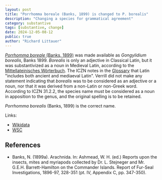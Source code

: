 ```yaml
---
layout: post
title: "Porrhomma boreale (Banks, 1899) is changed to P. borealis"
description: "Changing a species for grammatical agreement"
category: substantive
tags: [substantive, change]
date: 2024-12-05-08-12
public: true
author: "Richard Littauer"
---
```


[_Porrhomma boreale_ (Banks, 1899)](https://wsc.nmbe.ch/species/17349) was made available as _Gongylidium borealis_, Banks 1899. _Borealis_ is only an adjective in Classical Latin, but it was substantivized as a noun in Medieval Latin, according to the [Mittellateinisches Wörterbuch](https://mlat.uzh.ch/dictionaries). The ICZN notes in the [Glossary](https://code.iczn.org/formation-and-treatment-of-names/article-30-gender-of-genus-group-names?frame=1) that Latin "includes both ancient and mediaeval Latin". Verrill did not make any statement indicating that _borealis_ was to be considered as an adjective or a noun, nor that it was derived from a non-Latin or non-Greek word. According to ICZN 31.2.2, the species name must be considered as a noun in apposition to the genus, and the original spelling is to be retained.

_Porrhomma borealis_ (Banks, 1899) is the correct name.

Links:
- [Wikidata](https://www.wikidata.org/wiki/Q2494028)
- [WSC](https://wsc.nmbe.ch/species/17349)

## References

- Banks, N. (1899a). Arachnida. In: Ashmead, W. H. (ed.) Reports upon the insects, mites and myriapods collected by Dr. L. Stejneger and Mr. G.E.H. Barrett-Hamilton on the Commander Islands. Report of Fur-Seal Investigations, 1896-97, 328-351 (pt. IV, Appendix C, pp. 347-350).
